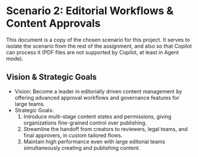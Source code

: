 # Scenario 2: Editorial Workflows & Content Approvals 

This document is a copy of the chosen scenario for this project. It serves to isolate the scenario from the rest of the assignment, and also so that Copilot can process it (PDF files are not supported by Copilot, at least in Agent mode).

## Vision & Strategic Goals 
- Vision: Become a leader in editorially driven content management by offering advanced approval workflows and governance features for large teams. 
- Strategic Goals:
    1. Introduce multi-stage content states and permissions, giving organizations fine-grained control over publishing. 
    2.  Streamline the handoff from creators to reviewers, legal teams, and final approvers, in custom tailored flows. 
    3.  Maintain high performance even with large editorial teams simultaneously creating and publishing content.